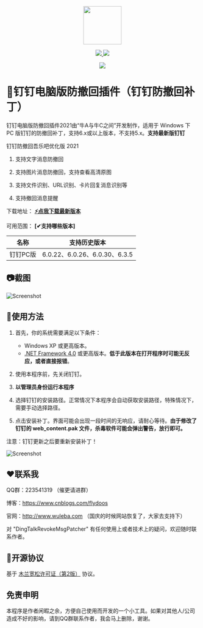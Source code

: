
<p align="center">
	<a><img width="100px" src="https://cdn.jsdelivr.net/gh/flydoos/DingTalkRevokeMsgPatcher/Images/Logo.png"/></a>
</p>
<p align="center">
	<a href="https://www.microsoft.com/zh-cn/download/confirmation.aspx?id=17718">
		<img src="https://img.shields.io/badge/platform-windows-lightgrey.svg?style=flat-square"/>
	</a>
	<a href="https://github.com/flydoos/DingTalkRevokeMsgPatcher/releases">
		<img src="https://img.shields.io/github/downloads/flydoos/DingTalkRevokeMsgPatcher/total.svg?style=flat-square"/>
	</a>
</p>
<p align="center">
	<img src="https://cdn.jsdelivr.net/gh/flydoos/DingTalkRevokeMsgPatcher/Images/ClickStar.png"/>
</p>

# 👀钉钉电脑版防撤回插件（钉钉防撤回补丁）
钉钉电脑版防撤回插件2021由“牛A与牛C之间”开发制作，适用于 Windows 下 PC 版钉钉的防撤回补丁，支持6.x或以上版本，不支持5.x。**支持最新版钉钉**

钉钉防撤回吾乐吧优化版 2021

1. 支持文字消息防撤回

2. 支持图片消息防撤回，支持查看高清原图

3. 支持文件识别、URL识别、卡片回复消息识别等

4. 支持撤回消息提醒

下载地址：
**[⚡️点我下载最新版本](https://github.com/flydoos/DingTalkRevokeMsgPatcher/releases/latest)**

可用范围：
**[✔支持哪些版本]**

|  名称   | 支持历史版本  |
|  ----  | ----  |
| 钉钉PC版  | 6.0.22、6.0.26、6.0.30、6.3.5 |

## 📷截图
![Screenshot](https://cdn.jsdelivr.net/gh/flydoos/DingTalkRevokeMsgPatcher/Images/Screenshot-1.0.4.png)

## 🔨使用方法

1. 首先，你的系统需要满足以下条件：

    * Windows XP 或更高版本。
    * [.NET Framework 4.0](https://www.microsoft.com/zh-cn/download/confirmation.aspx?id=17718) 或更高版本。**低于此版本在打开程序时可能无反应，或者直接报错**。

2. 使用本程序前，先关闭钉钉。

3. **以管理员身份运行本程序**

4. 选择钉钉的安装路径。正常情况下本程序会自动获取安装路径，特殊情况下，需要手动选择路径。

5. 点击安装补丁。界面可能会出现一段时间的无响应，请耐心等待。**由于修改了钉钉的 web_content.pak 文件，杀毒软件可能会弹出警告，放行即可。**

注意：钉钉更新之后要重新安装补丁！

![Screenshot](https://cdn.jsdelivr.net/gh/flydoos/DingTalkRevokeMsgPatcher/Images/Revoke.jpg)

## ❤联系我

QQ群：223541319 （催更请进群）

博客：https://www.cnblogs.com/flydoos

官网：http://www.wuleba.com （国庆的时候网站恢复了，大家去支持下）

对 "DingTalkRevokeMsgPatcher" 有任何使用上或者技术上的疑问，欢迎随时联系作者。

## 📄开源协议

基于 [木兰宽松许可证（第2版）](http://license.coscl.org.cn/MulanPSL2/) 协议。

## 免责申明

本程序是作者闲暇之余，方便自己使用而开发的一个小工具。如果对其他人/公司造成不好的影响，请到QQ群联系作者，我会马上删除，谢谢。
